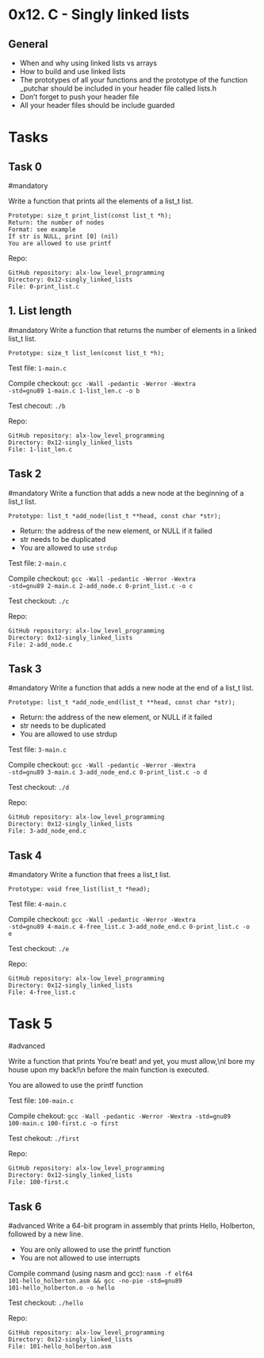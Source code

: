 # 0x12. C - Singly linked lists

## General
-	When and why using linked lists vs arrays
-	How to build and use linked lists
-	The prototypes of all your functions and the prototype of the function _putchar should be included in your header file called lists.h
-	Don’t forget to push your header file
-	All your header files should be include guarded


# Tasks
## Task 0
#mandatory

Write a function that prints all the elements of a list_t list.

    Prototype: size_t print_list(const list_t *h);
    Return: the number of nodes
    Format: see example
    If str is NULL, print [0] (nil)
    You are allowed to use printf

Repo:

    GitHub repository: alx-low_level_programming
    Directory: 0x12-singly_linked_lists
    File: 0-print_list.c


## 1. List length
#mandatory
Write a function that returns the number of elements in a linked list_t list.

    Prototype: size_t list_len(const list_t *h);

Test file: <code>1-main.c</code>

Compile checkout: <code>gcc -Wall -pedantic -Werror -Wextra -std=gnu89 1-main.c 1-list_len.c -o b</code>

Test checout: <code>./b</code>
 
Repo:

    GitHub repository: alx-low_level_programming
    Directory: 0x12-singly_linked_lists
    File: 1-list_len.c
  

## Task 2
#mandatory
Write a function that adds a new node at the beginning of a list_t list.

    Prototype: list_t *add_node(list_t **head, const char *str);
-  Return: the address of the new element, or NULL if it failed
-  str needs to be duplicated
-  You are allowed to use <code>strdup</code>

Test file: <code>2-main.c</code>

Compile checkout: <code>gcc -Wall -pedantic -Werror -Wextra -std=gnu89 2-main.c 2-add_node.c 0-print_list.c -o c</code>

Test checkout: <code>./c</code>
 
Repo:

    GitHub repository: alx-low_level_programming
    Directory: 0x12-singly_linked_lists
    File: 2-add_node.c
  

## Task 3
#mandatory
Write a function that adds a new node at the end of a list_t list.

    Prototype: list_t *add_node_end(list_t **head, const char *str);
-  Return: the address of the new element, or NULL if it failed
-  str needs to be duplicated
-  You are allowed to use strdup

Test file: <code>3-main.c</code>

Compile checkout: <code>gcc -Wall -pedantic -Werror -Wextra -std=gnu89 3-main.c 3-add_node_end.c 0-print_list.c -o d</code>

Test checkout: <code>./d</code>
 
Repo:

    GitHub repository: alx-low_level_programming
    Directory: 0x12-singly_linked_lists
    File: 3-add_node_end.c
  

## Task 4
#mandatory
Write a function that frees a list_t list.

    Prototype: void free_list(list_t *head);

Test file: <code>4-main.c</code>

Compile checkout: <code>gcc -Wall -pedantic -Werror -Wextra -std=gnu89 4-main.c 4-free_list.c 3-add_node_end.c 0-print_list.c -o e</code>

Test checkout: <code>./e</code>

Repo:

    GitHub repository: alx-low_level_programming
    Directory: 0x12-singly_linked_lists
    File: 4-free_list.c
  

# Task 5
#advanced

Write a function that prints You're beat! and yet, you must allow,\nI bore my house upon my back!\n before the main function is executed.

You are allowed to use the printf function

Test file: <code>100-main.c</code>

Compile chekout: <code>gcc -Wall -pedantic -Werror -Wextra -std=gnu89 100-main.c 100-first.c -o first</code>

Test chekout: <code>./first</code>
 
Repo:

    GitHub repository: alx-low_level_programming
    Directory: 0x12-singly_linked_lists
    File: 100-first.c
  

## Task 6
#advanced
Write a 64-bit program in assembly that prints Hello, Holberton, followed by a new line.

-  You are only allowed to use the printf function
-  You are not allowed to use interrupts

Compile command (using nasm and gcc): <code>nasm -f elf64 101-hello_holberton.asm && gcc -no-pie -std=gnu89 101-hello_holberton.o -o hello</code>

Test checkout: <code>./hello</code>
 
Repo:

    GitHub repository: alx-low_level_programming
    Directory: 0x12-singly_linked_lists
    File: 101-hello_holberton.asm

